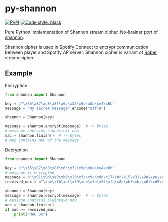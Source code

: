 # py-shannon

[![PyPI](https://img.shields.io/pypi/v/py-shannon?style=for-the-badge)](https://pypi.org/project/py-shannon/)
[![Code style: black](https://img.shields.io/badge/code%20style-black-000000?style=for-the-badge)](https://github.com/psf/black)

Pure Python implementation of Shannon stream cipher. No-brainer port of [shannon](https://github.com/twonky4/shannon).

Shannon cipher is used in Spotify Connect to encrypt communication between player and Spotify AP server. Shannon cipher
is variant of [Sober](https://en.wikipedia.org/wiki/SOBER) stream cipher.

## Example
Encryption
```python
from shannon import Shannon

key = b"\x65\x87\xd8\x8f\x6c\x32\x9d\x8a\xe4\x6b"
message = "My secret message".encode("utf-8")

shannon = Shannon(key)

message = shannon.encrypt(message)  # -> bytes
# message contains ciphertext now
mac = shannon.finish()  # -> bytes
# mac contains MAC of the message
```

Decryption
```python
from shannon import Shannon

key = b"\x65\x87\xd8\x8f\x6c\x32\x9d\x8a\xe4\x6b"
# message is encrypted
message = b"\x91\x9d\xa9\xb6\x29\xfc\x9c\xdd\x17\x8c\x15\x31\x9a\xae\xcc\x6e\xd4"
received_mac = b"\xbe\x7b\xef\x39\xee\xfe\x54\xfd\x8d\xb0\xbc\x6f\xd5\x30\x35\x19"

shannon = Shannon(key)
message = shannon.decrypt(message)  # -> bytes
# message contains plaintext now
mac = shannon.finish()
if mac == received_mac:
    print("MAC OK")
```
